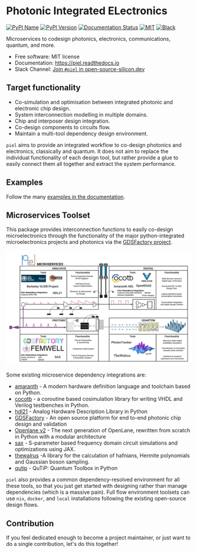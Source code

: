# **P**hotonic **I**ntegrated **EL**ectronics
[![PyPI
Name](https://img.shields.io/badge/pypi-piel-blue?style=for-the-badge)](https://pypi.python.org/pypi/piel)
[![PyPI
Version](https://img.shields.io/pypi/v/piel.svg?style=for-the-badge)](https://pypi.python.org/pypi/piel)
[![Documentation
Status](https://readthedocs.org/projects/piel/badge/?style=for-the-badge)](https://piel.readthedocs.io/en/latest/?version=latest)
[![MIT](https://img.shields.io/github/license/gdsfactory/gdsfactory?style=for-the-badge)](https://choosealicense.com/licenses/mit/)
[![Black](https://img.shields.io/badge/code%20style-black-000000.svg?style=for-the-badge)](https://github.com/psf/black)

Microservices to codesign photonics, electronics, communications,
quantum, and more.

- Free software: MIT license
- Documentation: <https://piel.readthedocs.io>
- Slack Channel: [Join `#piel` in open-source-silicon.dev](https://join.slack.com/t/open-source-silicon/shared_invite/zt-22rt521qo-C7HUHAXDJ~am33y9ZNOPlg)

## Target functionality

- Co-simulation and optimisation between integrated photonic and
    electronic chip design.
- System interconnection modelling in multiple domains.
- Chip and interposer design integration.
- Co-design components to circuits flow.
- Maintain a multi-tool dependency design environment.

`piel` aims to provide an integrated workflow to co-design photonics and
electronics, classically and quantum. It does not aim to replace the
individual functionality of each design tool, but rather provide a glue
to easily connect them all together and extract the system performance.

## Examples

Follow the many [examples in the
documentation](https://piel.readthedocs.io/en/latest/examples.html).

## Microservices Toolset

This package provides interconnection functions to easily co-design
microelectronics through the functionality of the major python-integrated microelectronics projects and
photonics via the [GDSFactory project](https://github.com/gdsfactory/gdsfactory).

![image](docs/_static/img/piel_microservice_structure.png)

Some existing microservice dependency integrations are:

- [amaranth](https://github.com/amaranth-lang/amaranth) - A modern hardware definition language and toolchain based on Python.
- [cocotb](https://github.com/cocotb/cocotb) - a coroutine based
    cosimulation library for writing VHDL and Verilog testbenches in
    Python.
- [hdl21](https://github.com/dan-fritchman/Hdl21) - Analog Hardware
    Description Library in Python
- [GDSFactory](https://github.com/gdsfactory/gdsfactory) - An open
    source platform for end to-end photonic chip design and validation
- [Openlane v2](https://github.com/efabless/openlane2) - The next generation of OpenLane, rewritten from scratch in Python with a modular architecture
- [sax](https://github.com/flaport/sax) - S-parameter based frequency
    domain circuit simulations and optimizations using JAX.
- [thewalrus](https://github.com/XanaduAI/thewalrus) -A library for
    the calculation of hafnians, Hermite polynomials and Gaussian boson
    sampling.
- [qutip](https://github.com/qutip/qutip) - QuTiP: Quantum Toolbox in
    Python

`piel` also provides a common dependency-resolved environment for all these tools, so that you just get started with designing rather than manage dependencies (which is a massive pain). Full flow environment toolsets can use `nix`, `docker`, and `local` installations following the existing open-source design flows.

## Contribution

If you feel dedicated enough to become a project maintainer, or just
want to do a single contribution, let\'s do this together!
